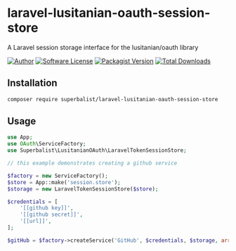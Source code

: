# laravel-lusitanian-oauth-session-store

A Laravel session storage interface for the lusitanian/oauth library

[![Author](http://img.shields.io/badge/author-@superbalist-blue.svg?style=flat-square)](https://twitter.com/superbalist)
[![Software License](https://img.shields.io/badge/license-MIT-brightgreen.svg?style=flat-square)](LICENSE)
[![Packagist Version](https://img.shields.io/packagist/v/superbalist/laravel-lusitanian-oauth-session-store.svg?style=flat-square)](https://packagist.org/packages/superbalist/laravel-lusitanian-oauth-session-store)
[![Total Downloads](https://img.shields.io/packagist/dt/superbalist/laravel-lusitanian-oauth-session-store.svg?style=flat-square)](https://packagist.org/packages/superbalist/laravel-lusitanian-oauth-session-store)


## Installation

```bash
composer require superbalist/laravel-lusitanian-oauth-session-store
```

## Usage

```php
use App;
use OAuth\ServiceFactory;
use Superbalist\LusitanianOAuth\LaravelTokenSessionStore;

// this example demonstrates creating a github service

$factory = new ServiceFactory();
$store = App::make('session.store');
$storage = new LaravelTokenSessionStore($store);

$credentials = [
    '[[github key]]',
    '[[github secret]]',
    '[[url]]',
];

$gitHub = $factory->createService('GitHub', $credentials, $storage, array('user'));
```